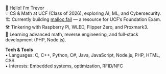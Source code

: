 👋 Hello! I'm Trevor  
💡 CS & Math at UCF (Class of 2026), exploring AI, ML, and Cybersecurity.  
🏗 Currently building [malloc.fail](https://malloc.fail) — a resource for UCF’s Foundation Exam.  
🛠 Tinkering with Raspberry Pi, WLED, Flipper Zero, and Proxmark3.  
🔬 Learning advanced math, reverse engineering, and full-stack development (PHP, Node.js).  

**Tech & Tools**  
• Languages: C, C++, Python, C#, Java, JavaScript, Node.js, PHP, HTML, CSS  
• Interests: Embedded systems, optimization, RFID/NFC
